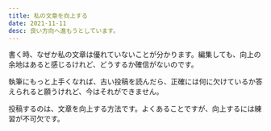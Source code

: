 ```yaml
---
title: 私の文章を向上する
date: 2021-11-11
desc: 良い方向へ進もうとしています。
---
```


書く時、なぜか私の文章は優れていないことが分かります。編集しても、向上の余地はあると感じるけれど、どうするか確信がないのです。

執筆にもっと上手くなれば、古い投稿を読んだら、正確には何に欠けているか答えられると願うけれど、今はそれができません。

投稿するのは、文章を向上する方法です。よくあることですが、向上するには練習が不可欠です。
